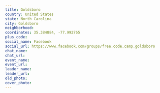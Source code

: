 ```yaml
---
title: Goldsboro
country: United States
state: North Carolina
city: Goldsboro
neighborhood: 
coordinates: 35.384884, -77.992765
plus_code:
social_name: Facebook
social_url: https://www.facebook.com/groups/free.code.camp.goldsboro
chat_name:
chat_url:
event_name:
event_url:
leader_name:
leader_url:
old_photo: 
cover_photo:
---
```

